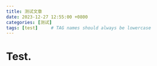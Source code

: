 ```yaml
---
title: 测试文章
date: 2023-12-27 12:55:00 +0800
categories: [测试]
tags: [test]     # TAG names should always be lowercase
---
```

# Test.
